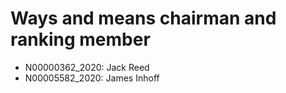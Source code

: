 # Ways and means chairman and ranking member #
- N00000362_2020: Jack Reed
- N00005582_2020: James Inhoff
